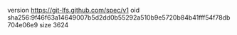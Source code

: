 version https://git-lfs.github.com/spec/v1
oid sha256:9f46f63a14649007b5d2dd0b55292a510b9e5720b84b41fff54f78db704e06e9
size 3624
